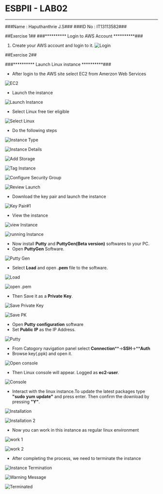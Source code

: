 # **ESBPII** **-** **LAB02** #
----------

###Name : Haputhanthrie J.S###
###ID No : IT13113582###

##Exercise 1##
###********** Login to AWS Account **********###
1. Create your AWS account and login to it.
![Login](http://i.imgur.com/ufbfuRq.png)

##Exercise 2##

###********** Launch Linux instance **********###
- After login to the AWS site select EC2 from Amerzon Web Services

![EC2](http://i.imgur.com/8sOeyHS.png)

- Launch the instance

![Launch Instance](http://i.imgur.com/hl79gQE.png)

- Select Linux free tier eligible

![Select Linux](http://i.imgur.com/EOG028P.png)

- Do the following steps

![Instance Type](http://i.imgur.com/pOhWI9c.png)

![Instance Details](http://i.imgur.com/8yx1dX3.png)

![Add Storage](http://i.imgur.com/yQUFzMT.png)

![Tag Instance](http://i.imgur.com/PWI8FId.png)

![Configure Security Group](http://i.imgur.com/7X05kKL.png)

![Review Launch](http://i.imgur.com/eLg4rBB.png)

- Download the key pair and launch the instance

![Key Pair#1](http://i.imgur.com/hSGjru2.png)

- View the instance

![view Instance](http://i.imgur.com/W1OqG51.png)

![running Instance](http://i.imgur.com/VABL1Ru.png)

- Now install **Putty** and **PuttyGen(Beta version)** softwares to your PC.
- Open **PuttyGen** Software.

![Putty Gen](http://i.imgur.com/SpZMo10.png)

- Select **Load** and open **.pem** file to the software.

![Load](http://i.imgur.com/s6K7nFX.png)

![open .pem](http://i.imgur.com/wcjRQVt.png)

- Then Save it as a **Private** **Key**.

![Save Private Key](http://i.imgur.com/O56mSgU.png)

![Save PK](http://i.imgur.com/ZVxdEpx.png)

- Open **Putty** **configuration** software
- Set **Public** **IP** as the IP Address.

![Putty](http://i.imgur.com/RL87lm4.png)

- From Catogory navigation panel select **Connection****->**SSH**->****Auth**
- Browse key(.ppk) and open it.

![Open console](http://i.imgur.com/YQvNk9l.png)

- Then Linux console will appear. Logged as **ec2-user**.

![Console](http://i.imgur.com/irnhXT1.png)

- Interact with the linux instance.To update the latest packages type **"sudo** **yum** **update"** and press enter. Then confirm the download by pressing **"Y"**.

![Installation](http://i.imgur.com/oBIrh4U.png)

![Installation 2](http://i.imgur.com/uhqX1GN.png)

- Now you can work in this instance as regular linux environment 

![work 1](http://i.imgur.com/dCUlNxv.png)

![work 2](http://i.imgur.com/LTh34S5.png)
 
- After completing the process, we need to terminate the instance

![Instance Termination](http://i.imgur.com/QWhparW.png)

![Warning Message](http://i.imgur.com/h1rBhwj.png)

![Terminated](http://i.imgur.com/EVkH4dW.png)
